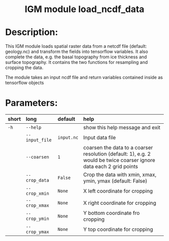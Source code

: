 ### <h1 align="center" id="title">IGM module load_ncdf_data </h1>

# Description:

This IGM module loads spatial raster data from a netcdf file (default: geology.nc) and transform the fields into tensorflow variables. It also complete the data, e.g. the basal topography from ice thickness and surface topography. It contains the two functions for resampling and cropping the data.

The module takes an input ncdf file and return variables contained inside as tensorflow objects
 
# Parameters: 


|short|long|default|help|
| :--- | :--- | :--- | :--- |
|`-h`|`--help`||show this help message and exit|
||`--input_file`|`input.nc`|Input data file|
||`--coarsen`|`1`|coarsen the data to a coarser resolution (default: 1), e.g. 2 would be twice coarser ignore data each 2 grid points|
||`--crop_data`|`False`|Crop the data with xmin, xmax, ymin, ymax (default: False)|
||`--crop_xmin`|`None`|X left coordinate for cropping|
||`--crop_xmax`|`None`|X right coordinate for cropping|
||`--crop_ymin`|`None`|Y bottom coordinate fro cropping|
||`--crop_ymax`|`None`|Y top coordinate for cropping|
